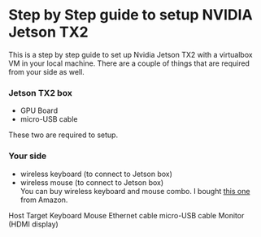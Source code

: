 # Step by Step guide to setup NVIDIA Jetson TX2 

This is a step by step guide to set up Nvidia Jetson TX2 with a virtualbox VM in your local machine. There are a couple of things that are required from your side as well. 

### Jetson TX2 box 

- GPU Board
- micro-USB cable 

These two are required to setup. 

### Your side

- wireless keyboard (to connect to Jetson box)
- wireless mouse (to connect to Jetson box)  
You can buy wireless keyboard and mouse combo. I bought <a href="https://www.amazon.com/gp/product/B079JLY5M5/ref=oh_aui_detailpage_o00_s00?ie=UTF8&psc=1">this one</a> from Amazon. 

Host
Target
Keyboard
Mouse
Ethernet cable 
micro-USB cable 
Monitor (HDMI display) 


